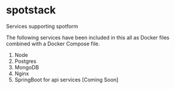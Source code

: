 # spotstack
Services supporting spotform

The following services have been included in this all as Docker files combined with a Docker Compose file. 

1. Node 
2. Postgres 
3. MongoDB 
4. Nginx 
5. SpringBoot for api services [Coming Soon]

